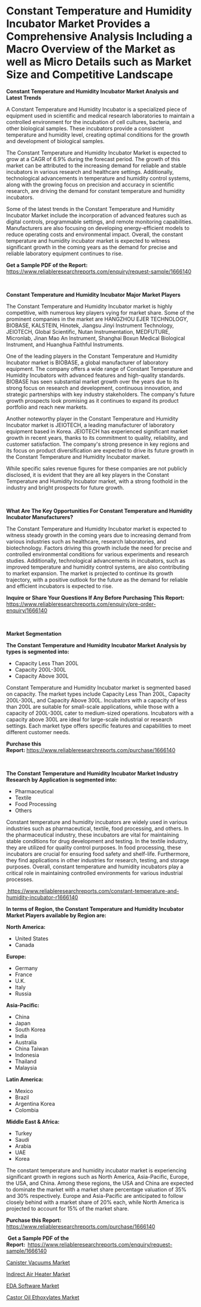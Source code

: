 <p><h1>Constant Temperature and Humidity Incubator Market Provides a Comprehensive Analysis Including a Macro Overview of the Market as well as Micro Details such as Market Size and Competitive Landscape</h1></p><p><strong>Constant Temperature and Humidity Incubator Market Analysis and Latest Trends</strong></p>
<p><p>A Constant Temperature and Humidity Incubator is a specialized piece of equipment used in scientific and medical research laboratories to maintain a controlled environment for the incubation of cell cultures, bacteria, and other biological samples. These incubators provide a consistent temperature and humidity level, creating optimal conditions for the growth and development of biological samples.</p><p>The Constant Temperature and Humidity Incubator Market is expected to grow at a CAGR of 6.9% during the forecast period. The growth of this market can be attributed to the increasing demand for reliable and stable incubators in various research and healthcare settings. Additionally, technological advancements in temperature and humidity control systems, along with the growing focus on precision and accuracy in scientific research, are driving the demand for constant temperature and humidity incubators.</p><p>Some of the latest trends in the Constant Temperature and Humidity Incubator Market include the incorporation of advanced features such as digital controls, programmable settings, and remote monitoring capabilities. Manufacturers are also focusing on developing energy-efficient models to reduce operating costs and environmental impact. Overall, the constant temperature and humidity incubator market is expected to witness significant growth in the coming years as the demand for precise and reliable laboratory equipment continues to rise.</p></p>
<p><strong>Get a Sample PDF of the Report:&nbsp;</strong> <a href="https://www.reliableresearchreports.com/enquiry/request-sample/1666140">https://www.reliableresearchreports.com/enquiry/request-sample/1666140</a></p>
<p>&nbsp;</p>
<p><strong>Constant Temperature and Humidity Incubator Major Market Players</strong></p>
<p><p>The Constant Temperature and Humidity Incubator market is highly competitive, with numerous key players vying for market share. Some of the prominent companies in the market are HANGZHOU EJER TECHNOLOGY, BIOBASE, KALSTEIN, Hinotek, Jiangsu Jinyi Instrument Technology, JEIOTECH, Global Scientific, Nutan Instrumentation, MEDFUTURE, Micronlab, Jinan Mao An Instrument, Shanghai Boxun Medical Biological Instrument, and Huanghua Faithful Instruments.</p><p>One of the leading players in the Constant Temperature and Humidity Incubator market is BIOBASE, a global manufacturer of laboratory equipment. The company offers a wide range of Constant Temperature and Humidity Incubators with advanced features and high-quality standards. BIOBASE has seen substantial market growth over the years due to its strong focus on research and development, continuous innovation, and strategic partnerships with key industry stakeholders. The company's future growth prospects look promising as it continues to expand its product portfolio and reach new markets.</p><p>Another noteworthy player in the Constant Temperature and Humidity Incubator market is JEIOTECH, a leading manufacturer of laboratory equipment based in Korea. JEIOTECH has experienced significant market growth in recent years, thanks to its commitment to quality, reliability, and customer satisfaction. The company's strong presence in key regions and its focus on product diversification are expected to drive its future growth in the Constant Temperature and Humidity Incubator market.</p><p>While specific sales revenue figures for these companies are not publicly disclosed, it is evident that they are all key players in the Constant Temperature and Humidity Incubator market, with a strong foothold in the industry and bright prospects for future growth.</p></p>
<p>&nbsp;</p>
<p><strong>What Are The Key Opportunities For Constant Temperature and Humidity Incubator Manufacturers?</strong></p>
<p><p>The Constant Temperature and Humidity Incubator market is expected to witness steady growth in the coming years due to increasing demand from various industries such as healthcare, research laboratories, and biotechnology. Factors driving this growth include the need for precise and controlled environmental conditions for various experiments and research studies. Additionally, technological advancements in incubators, such as improved temperature and humidity control systems, are also contributing to market expansion. The market is projected to continue its growth trajectory, with a positive outlook for the future as the demand for reliable and efficient incubators is expected to rise.</p></p>
<p><strong>Inquire or Share Your Questions If Any Before Purchasing This Report:</strong> <a href="https://www.reliableresearchreports.com/enquiry/pre-order-enquiry/1666140">https://www.reliableresearchreports.com/enquiry/pre-order-enquiry/1666140</a></p>
<p>&nbsp;</p>
<p><strong>Market Segmentation</strong></p>
<p><strong>The Constant Temperature and Humidity Incubator Market Analysis by types is segmented into:</strong></p>
<p><ul><li>Capacity Less Than 200L</li><li>Capacity 200L-300L</li><li>Capacity Above 300L</li></ul></p>
<p><p>Constant Temperature and Humidity Incubator market is segmented based on capacity. The market types include Capacity Less Than 200L, Capacity 200L-300L, and Capacity Above 300L. Incubators with a capacity of less than 200L are suitable for small-scale applications, while those with a capacity of 200L-300L cater to medium-sized operations. Incubators with a capacity above 300L are ideal for large-scale industrial or research settings. Each market type offers specific features and capabilities to meet different customer needs.</p></p>
<p><strong>Purchase this Report:&nbsp;</strong><a href="https://www.reliableresearchreports.com/purchase/1666140">https://www.reliableresearchreports.com/purchase/1666140</a></p>
<p>&nbsp;</p>
<p><strong>The Constant Temperature and Humidity Incubator Market Industry Research by Application is segmented into:</strong></p>
<p><ul><li>Pharmaceutical</li><li>Textile</li><li>Food Processing</li><li>Others</li></ul></p>
<p><p>Constant temperature and humidity incubators are widely used in various industries such as pharmaceutical, textile, food processing, and others. In the pharmaceutical industry, these incubators are vital for maintaining stable conditions for drug development and testing. In the textile industry, they are utilized for quality control purposes. In food processing, these incubators are crucial for ensuring food safety and shelf-life. Furthermore, they find applications in other industries for research, testing, and storage purposes. Overall, constant temperature and humidity incubators play a critical role in maintaining controlled environments for various industrial processes.</p></p>
<p><a href="https://www.reliableresearchreports.com/constant-temperature-and-humidity-incubator-r1666140">&nbsp;https://www.reliableresearchreports.com/constant-temperature-and-humidity-incubator-r1666140</a></p>
<p><strong>In terms of Region, the Constant Temperature and Humidity Incubator Market Players available by Region are:</strong></p>
<p>
    <p> <strong> North America: </strong>
        <ul>
            <li>United States</li>
            <li>Canada</li>
        </ul>
        </p> 
    <p> <strong> Europe: </strong>
        <ul>
            <li>Germany</li>
            <li>France</li>
            <li>U.K.</li>
            <li>Italy</li>
            <li>Russia</li>
        </ul>
        </p> 
    <p> <strong> Asia-Pacific: </strong>
        <ul>
            <li>China</li>
            <li>Japan</li>
            <li>South Korea</li>
            <li>India</li>
            <li>Australia</li>
            <li>China Taiwan</li>
            <li>Indonesia</li>
            <li>Thailand</li>
            <li>Malaysia</li>
        </ul>
        </p> 
    <p> <strong> Latin America: </strong>
        <ul>
            <li>Mexico</li>
            <li>Brazil</li>
            <li>Argentina Korea</li>
            <li>Colombia</li>
        </ul>
        </p> 
    <p> <strong> Middle East & Africa: </strong>
        <ul>
            <li>Turkey</li>
            <li>Saudi</li>
            <li>Arabia</li>
            <li>UAE</li>
            <li>Korea</li>
        </ul>
    </p>
    </p>
<p><p>The constant temperature and humidity incubator market is experiencing significant growth in regions such as North America, Asia-Pacific, Europe, the USA, and China. Among these regions, the USA and China are expected to dominate the market with a market share percentage valuation of 35% and 30% respectively. Europe and Asia-Pacific are anticipated to follow closely behind with a market share of 20% each, while North America is projected to account for 15% of the market share.</p></p>
<p><strong>Purchase this Report: </strong><a href="https://www.reliableresearchreports.com/purchase/1666140">https://www.reliableresearchreports.com/purchase/1666140</a></p>
<p>&nbsp;<strong>Get a Sample PDF of the Report:&nbsp;&nbsp;</strong><a href="https://www.reliableresearchreports.com/enquiry/request-sample/1666140">https://www.reliableresearchreports.com/enquiry/request-sample/1666140</a></p>
<p><strong></strong></p>
<p><p><a href="https://github.com/jodemen/Market-Research-Report-List-2/blob/main/canister-vacuums-market.md">Canister Vacuums Market</a></p><p><a href="https://www.linkedin.com/pulse/indirect-air-heater-market-insight-trends-growth-forecasted-whqye">Indirect Air Heater Market</a></p><p><a href="https://www.linkedin.com/pulse/eda-software-market-insights-cagr-trends-growth-strategies-camprobe-64njf">EDA Software Market</a></p><p><a href="https://github.com/Sarissaschmalingtr6fz2739/Market-Research-Report-List-2/blob/main/castor-oil-ethoxylates-market.md">Castor Oil Ethoxylates Market</a></p></p>
